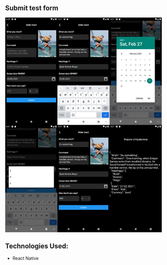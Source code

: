 ## Submit test form

![Preview image](/src/assets/preview.png)

## Technologies Used:

- React Native
